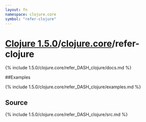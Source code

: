 ```yaml
---
layout: fn
namespace: clojure.core
symbol: "refer-clojure"
---
```


# [Clojure 1.5.0](../../)/[clojure.core](../)/refer-clojure

{% include 1.5.0/clojure.core/refer_DASH_clojure/docs.md %}

##Examples

{% include 1.5.0/clojure.core/refer_DASH_clojure/examples.md %}
## Source
{% include 1.5.0/clojure.core/refer_DASH_clojure/src.md %}

